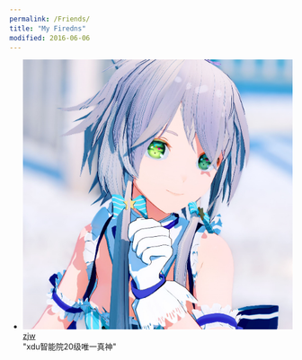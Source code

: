 ```yaml
---
permalink: /Friends/
title: "My Firedns"
modified: 2016-06-06
---
```



- ![zjw](/images/Friends/me.png) 
  [zjw](https://zjwfufu.github.io)  
  "xdu智能院20级唯一真神"



